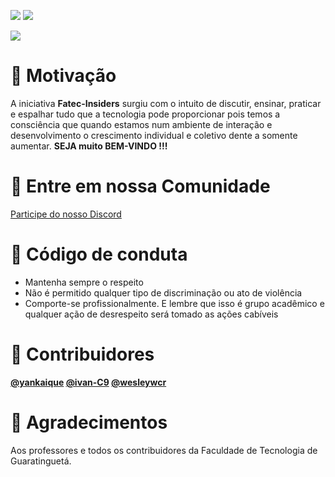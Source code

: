 ![](https://img.shields.io/github/license/Fatec-Insiders/Insiders-forum  )
![](https://img.shields.io/badge/FATEC-INSIDERS-blue)

![](https://avatars1.githubusercontent.com/u/67656055?s=200&v=4)
# 🎯 Motivação

A iniciativa **Fatec-Insiders** surgiu com o intuito de discutir, ensinar, praticar e espalhar tudo que a tecnologia pode proporcionar pois temos a consciência que quando estamos num ambiente de interação e desenvolvimento o crescimento individual e coletivo dente a somente aumentar. **SEJA muito BEM-VINDO !!!**

# 👾 Entre em nossa Comunidade
  [Participe do nosso Discord](https://discord.gg/KcMJ6f)

# 🚨 Código de conduta
* Mantenha sempre o respeito
* Não é permitido qualquer tipo de discriminação ou ato de violência 
* Comporte-se profissionalmente. E lembre que isso é grupo acadêmico e qualquer ação de desrespeito será tomado as ações cabíveis 

# 🔵 Contribuidores

**[@yankaique](https://github.com/yankaique)
[@ivan-C9](https://github.com/Ivan-C9)
[@wesleywcr](https://github.com/wesleywcr)**

# 💙 Agradecimentos
Aos professores e todos os contribuidores da Faculdade de Tecnologia de Guaratinguetá.


